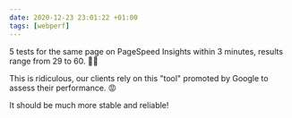 ```yaml
---
date: 2020-12-23 23:01:22 +01:00
tags: [webperf]
---
```


5 tests for the same page on PageSpeed Insights within 3 minutes, results range from 29 to 60. 🤷‍♂️

This is ridiculous, our clients rely on this "tool" promoted by Google to assess their performance. 😡

It should be much more stable and reliable!
